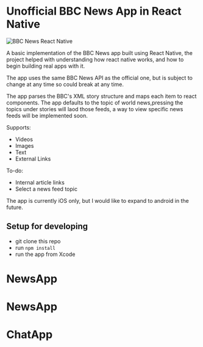 # Unofficial BBC News App in React Native   

![BBC News React Native](http://i.imgur.com/nGyJOwV.png)


A basic implementation of the BBC News app built using React Native, the project helped with understanding how react native works, and how to begin building real apps with it.

The app uses the same BBC News API as the official one, but is subject to change at any time so could break at any time.

The app parses the BBC's XML story structure and maps each item to react components.
The app defaults to the topic of world news,pressing the topics under stories will laod those feeds, a way to view specific news feeds will be implemented soon.

Supports:
- Videos  
- Images  
- Text
- External Links  

To-do:  
- Internal article links  
- Select a news feed topic


The app is currently iOS only, but I would like to expand to android in the future.

## Setup for developing

- git clone this repo  
- run `npm install`
- run the app from Xcode
# NewsApp
# NewsApp
# ChatApp
